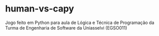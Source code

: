 # human-vs-capy
 Jogo feito em Python para aula de Lógica e Técnica de Programação da Turma de Engenharia de Software da Uniasselvi (EGSO011)
